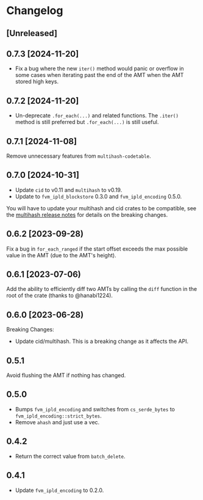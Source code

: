 # Changelog

## [Unreleased]

## 0.7.3 [2024-11-20]

- Fix a bug where the new `iter()` method would panic or overflow in some cases when iterating past the end of the AMT when the AMT stored high keys.

## 0.7.2 [2024-11-20]

- Un-deprecate `.for_each(...)` and related functions. The `.iter()` method is still preferred but `.for_each(...)` is still useful.

## 0.7.1 [2024-11-08]

Remove unnecessary features from `multihash-codetable`.

## 0.7.0 [2024-10-31]

- Update `cid` to v0.11 and `multihash` to v0.19.
- Update to `fvm_ipld_blockstore` 0.3.0 and `fvm_ipld_encoding` 0.5.0.

You will have to update your multihash and cid crates to be compatible, see the [multihash release notes](https://github.com/multiformats/rust-multihash/blob/master/CHANGELOG.md#-2023-06-06) for details on the breaking changes.

## 0.6.2 [2023-09-28)

Fix a bug in `for_each_ranged` if the start offset exceeds the max possible value in the AMT (due to the AMT's height).

## 0.6.1 [2023-07-06)

Add the ability to efficiently diff two AMTs by calling the `diff` function in the root of the crate (thanks to @hanabi1224).

## 0.6.0 [2023-06-28)

Breaking Changes:

- Update cid/multihash. This is a breaking change as it affects the API.

## 0.5.1

Avoid flushing the AMT if nothing has changed.

## 0.5.0

- Bumps `fvm_ipld_encoding` and switches from `cs_serde_bytes` to `fvm_ipld_encoding::strict_bytes`.
- Remove `ahash` and just use a vec.

## 0.4.2

- Return the correct value from `batch_delete`.

## 0.4.1

- Update `fvm_ipld_encoding` to 0.2.0.

